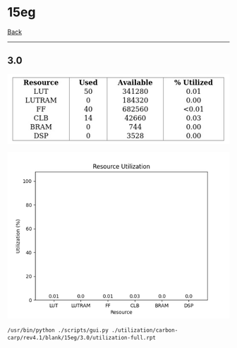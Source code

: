 # 15eg

[Back](<../rev4.1.md>)

---

## 3.0

<p align="center">
	<img src="../../../../../images/carbon-carp/rev4.1/blank/15eg/3.0/table.jpg" />
</p>

<p align="center">
	<img src="../../../../../images/carbon-carp/rev4.1/blank/15eg/3.0/graph.png" />
</p>

`/usr/bin/python ./scripts/gui.py ./utilization/carbon-carp/rev4.1/blank/15eg/3.0/utilization-full.rpt`

